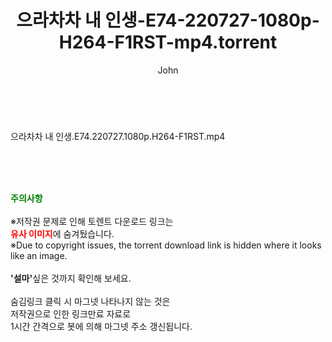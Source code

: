﻿---
layout: post
title:  "으라차차 내 인생-E74-220727-1080p-H264-F1RST-mp4.torrent"
author: John
categories: [ 드라마 ]
tags: [  ]
image:  
description: "으라차차 내 인생-E74-220727-1080p-H264-F1RST-mp4 torrent 정보 공유"
toc: true
toc_sticky: true
---

<br>
<div class="view-img">
<a class="view_image" href="http://torrentmobile60.com/bbs/view_image.php?fn=%2Fdata%2Ffile%2Fdrama%2F2345726642_emPHVyMT_f172ad61afbe9ee60920a7b87f38112ff1ff91fc.jpg" target="_blank"><img alt="" class="img-tag" content="http://torrentmobile60.com/data/file/drama/2345726642_emPHVyMT_f172ad61afbe9ee60920a7b87f38112ff1ff91fc.jpg" itemprop="image" src="http://torrentmobile60.com/data/file/drama/thumb-2345726642_emPHVyMT_f172ad61afbe9ee60920a7b87f38112ff1ff91fc_835x2212.jpg"/></a></div><div class="view-content" itemprop="description">
<p>으라차차 내 인생.E74.220727.1080p.H264-F1RST.mp4<br/></p> </div>
    
<br><br><br>
<p data-ke-size="size16"><b><span style="color: green;">주의사항</span></b><br /><br />※저작권 문제로 인해 토렌트 다운로드 링크는<br /><b><span style="color: red;">유사 이미지</span></b>에 숨겨뒀습니다.<br />※Due to copyright issues, the torrent download link is hidden where it looks like an image.<br /><br /><b>'설마'</b>싶은 것까지 확인해 보세요.<br /><br />숨김링크 클릭 시 마그넷 나타나지 않는 것은<br />저작권으로 인한 링크만료 자료로<br />1시간 간격으로 봇에 의해 마그넷 주소 갱신됩니다.</p>
